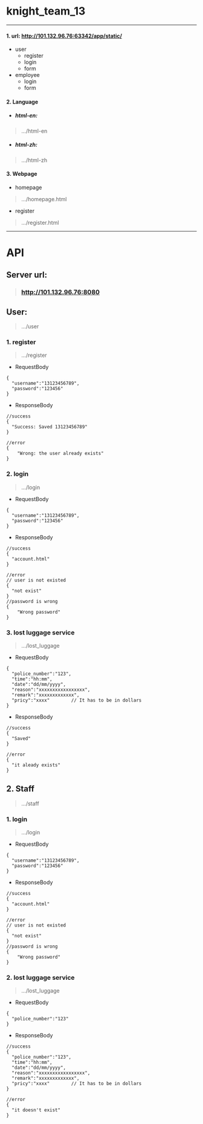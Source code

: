 # knight_team_13
---
#### 1. url: http://101.132.96.76:63342/app/static/
- user
   - register
   - login
   - form
- employee
   - login
   - form

#### 2. Language
- ##### html-en:  
>.../html-en
- ##### html-zh:
>.../html-zh

#### 3. Webpage
- homepage
>.../homepage.html

- register
> .../register.html

----
#  API
## Server url:
>### http://101.132.96.76:8080

## User:
>.../user

### 1. register
> .../register

- RequestBody

```
{
  "username":"13123456789",
  "password":"123456"
}
```
- ResponseBody

```
//success
{
  "Success: Saved 13123456789"
}
```
```
//error
{
    "Wrong: the user already exists"
}
```

### 2. login
> .../login

- RequestBody

```
{
  "username":"13123456789",
  "password":"123456"
}
```
- ResponseBody

```
//success
{
  "account.html"
}
```
```
//error
// user is not existed
{
  "not exist"
}
//password is wrong
{
    "Wrong password"
}
```
### 3. lost luggage service
>.../lost_luggage

- RequestBody

```
{
  "police_number":"123",
  "time":"hh:mm",
  "date":"dd/mm/yyyy",
  "reason":"xxxxxxxxxxxxxxxxx",
  "remark":"xxxxxxxxxxxxx",
  "pricy":"xxxx"        // It has to be in dollars
}
```
- ResponseBody

```
//success
{
  "Saved"  
}
```
```
//error
{
  "it aleady exists"
}
```
## 2. Staff
>.../staff

### 1. login
> .../login

- RequestBody

```
{
  "username":"13123456789",
  "password":"123456"
}
```
- ResponseBody

```
//success
{
  "account.html"
}
```
```
//error
// user is not existed
{
  "not exist"
}
//password is wrong
{
    "Wrong password"
}
```
### 2. lost luggage service
>.../lost_luggage

- RequestBody

```
{
  "police_number":"123"
}
```
- ResponseBody

```
//success
{
  "police_number":"123",
  "time":"hh:mm",
  "date":"dd/mm/yyyy",
  "reason":"xxxxxxxxxxxxxxxxx",
  "remark":"xxxxxxxxxxxxx",
  "pricy":"xxxx"        // It has to be in dollars
}
```
```
//error
{
  "it doesn't exist"
}
```
